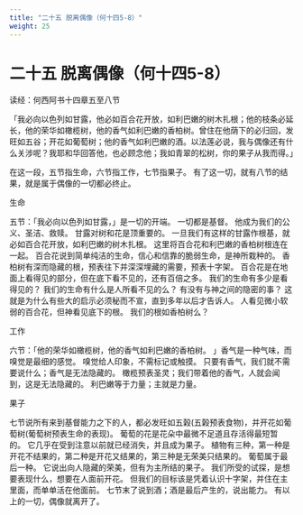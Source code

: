 ```yaml
---
title: "二十五 脱离偶像（何十四5-8）"
weight: 25
---
```


# 二十五 脱离偶像（何十四5-8）


读经：何西阿书十四章五至八节

「我必向以色列如甘露，他必如百合花开放，如利巴嫩的树木扎根；他的枝条必延长，他的荣华如橄榄树，他的香气如利巴嫩的香柏树。曾住在他荫下的必归回，发旺如五谷；开花如葡萄树；他的香气如利巴嫩的酒。以法莲必说，我与偶像还有什么关涉呢？我耶和华回答他，也必顾念他；我如青翠的松树，你的果子从我而得。」

在这一段，五节指生命，六节指工作，七节指果子。
有了这一切，就有八节的结果，就是属于偶像的一切都必终止。

生命

五节：「我必向以色列如甘露，」是一切的开端。
一切都是基督。
他成为我们的公义、圣洁、救赎。
甘露对树和花是顶重要的。
一旦我们有这样的甘露作根基，就必如百合花开放，如利巴嫩的树木扎根。
这里将百合花和利巴嫩的香柏树根连在一起。
百合花说到简单纯洁的生命，信心和信靠的脆弱生命，是神所栽种的。
香柏树有深而隐藏的根，预表往下并深深埋藏的需要，预表十字架。
百合花是在地面上看得见的部分，但在底下看不见的，还有百倍之多。
我们的生命有多少是看得见的？
我们的生命有什么是人所看不见的么？
有没有与神之间的隐密的事？
这就是为什么有些大的启示必须秘而不宣，直到多年以后才告诉人。
人看见微小软弱的百合花，但神看见底下的根。
我们的根如香柏树么？

工作

六节：「他的荣华如橄榄树，他的香气如利巴嫩的香柏树。
」香气是一种气味，而嗅觉是最细的感觉。
嗅觉给人印象，不需标记或触摸。
只要有香气，我们就不需要说什么；香气是无法隐藏的。
橄榄预表圣灵；我们带着他的香气，人就会闻到，这是无法隐藏的。
利巴嫩等于力量；主就是力量。

果子

七节说所有来到基督能力之下的人，都必发旺如五榖(五榖预表食物)，并开花如葡萄树(葡萄树预表生命的表现)。
葡萄的花是花朵中最微不足道且存活得最短暂的。
它几乎在受到注意以前就已经消失，并且成为果子。
植物有三种，第一种是开花不结果的，第二种是开花又结果的，第三种是无荣美只结果的。
葡萄属于最后一种。
它说出向人隐藏的荣美，但有为主所结的果子。
我们所受的试探，是想要表现什么，想要在人面前开花。
但我们的目标该是凭着认识十字架，并住在主里面，而单单活在他面前。
七节末了说到酒；酒是最后产生的，说出能力。
有以上的一切，偶像就离开了。
